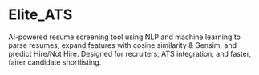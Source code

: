 # Elite_ATS
AI-powered resume screening tool using NLP and machine learning to parse resumes, expand features with cosine similarity &amp; Gensim, and predict Hire/Not Hire. Designed for recruiters, ATS integration, and faster, fairer candidate shortlisting.
